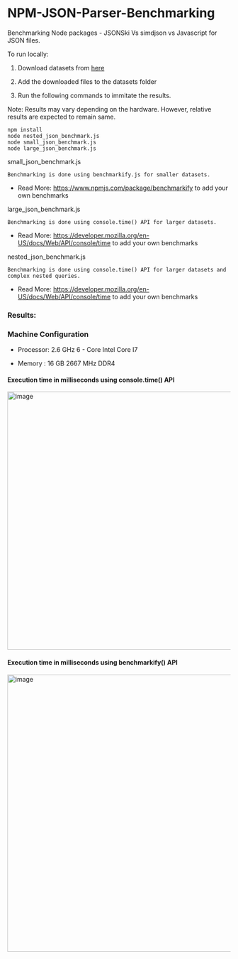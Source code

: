 # NPM-JSON-Parser-Benchmarking

Benchmarking Node packages - JSONSki Vs simdjson vs Javascript for JSON files.

To run locally:

1. Download datasets from [here](https://drive.google.com/drive/folders/185SH188MJmmm-QTd14_8gq5QD-gyouNW?usp=share_link)

2. Add the downloaded files to the datasets folder

3. Run the following commands to immitate the results.

Note: Results may vary depending on the hardware. However, relative results are expected to remain same.
```
npm install
node nested_json_benchmark.js 
node small_json_benchmark.js
node large_json_benchmark.js
```

small_json_benchmark.js
```
Benchmarking is done using benchmarkify.js for smaller datasets.
```
- Read More: https://www.npmjs.com/package/benchmarkify to add your own benchmarks

large_json_benchmark.js
```
Benchmarking is done using console.time() API for larger datasets.
```
- Read More: https://developer.mozilla.org/en-US/docs/Web/API/console/time to add your own benchmarks

nested_json_benchmark.js
```
Benchmarking is done using console.time() API for larger datasets and complex nested queries.
```
- Read More: https://developer.mozilla.org/en-US/docs/Web/API/console/time to add your own benchmarks
 
### Results:

### Machine Configuration

- Processor: 2.6 GHz 6 - Core Intel Core I7

- Memory : 16 GB 2667 MHz DDR4

#### Execution time in milliseconds using console.time() API
<img width="581" alt="image" src="https://user-images.githubusercontent.com/55717003/208541162-791e6ff4-31bf-4353-9dae-06e57ab76d91.png">

#### Execution time in milliseconds using benchmarkify() API
<img width="624" alt="image" src="https://user-images.githubusercontent.com/55717003/208541722-f4e3a358-8150-42ff-843d-38f02e98c8e9.png">
